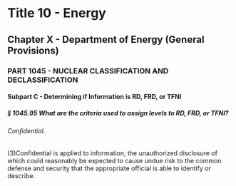 
# Title 10 - Energy
## Chapter X - Department of Energy (General Provisions)
### PART 1045 - NUCLEAR CLASSIFICATION AND DECLASSIFICATION
#### Subpart C - Determining if Information is RD, FRD, or TFNI
##### § 1045.95 What are the criteria used to assign levels to RD, FRD, or TFNI?
###### Confidential.

(3)Confidential is applied to information, the unauthorized disclosure of which could reasonably be expected to cause undue risk to the common defense and security that the appropriate official is able to identify or describe.
